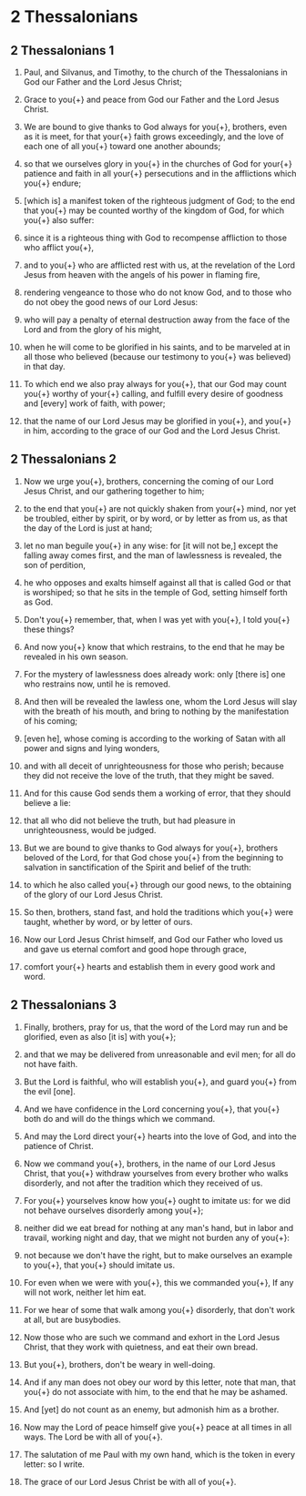 # 2 Thessalonians

## 2 Thessalonians 1

1. Paul, and Silvanus, and Timothy, to the church of the Thessalonians in God our Father and the Lord Jesus Christ;

2. Grace to you{+} and peace from God our Father and the Lord Jesus Christ.

3. We are bound to give thanks to God always for you{+}, brothers, even as it is meet, for that your{+} faith grows exceedingly, and the love of each one of all you{+} toward one another abounds;

4. so that we ourselves glory in you{+} in the churches of God for your{+} patience and faith in all your{+} persecutions and in the afflictions which you{+} endure;

5. [which is] a manifest token of the righteous judgment of God; to the end that you{+} may be counted worthy of the kingdom of God, for which you{+} also suffer:

6. since it is a righteous thing with God to recompense affliction to those who afflict you{+},

7. and to you{+} who are afflicted rest with us, at the revelation of the Lord Jesus from heaven with the angels of his power in flaming fire,

8. rendering vengeance to those who do not know God, and to those who do not obey the good news of our Lord Jesus:

9. who will pay a penalty of eternal destruction away from the face of the Lord and from the glory of his might,

10. when he will come to be glorified in his saints, and to be marveled at in all those who believed (because our testimony to you{+} was believed) in that day.

11. To which end we also pray always for you{+}, that our God may count you{+} worthy of your{+} calling, and fulfill every desire of goodness and [every] work of faith, with power;

12. that the name of our Lord Jesus may be glorified in you{+}, and you{+} in him, according to the grace of our God and the Lord Jesus Christ.

## 2 Thessalonians 2

1. Now we urge you{+}, brothers, concerning the coming of our Lord Jesus Christ, and our gathering together to him;

2. to the end that you{+} are not quickly shaken from your{+} mind, nor yet be troubled, either by spirit, or by word, or by letter as from us, as that the day of the Lord is just at hand;

3. let no man beguile you{+} in any wise: for [it will not be,] except the falling away comes first, and the man of lawlessness is revealed, the son of perdition,

4. he who opposes and exalts himself against all that is called God or that is worshiped; so that he sits in the temple of God, setting himself forth as God.

5. Don't you{+} remember, that, when I was yet with you{+}, I told you{+} these things?

6. And now you{+} know that which restrains, to the end that he may be revealed in his own season.

7. For the mystery of lawlessness does already work: only [there is] one who restrains now, until he is removed.

8. And then will be revealed the lawless one, whom the Lord Jesus will slay with the breath of his mouth, and bring to nothing by the manifestation of his coming;

9. [even he], whose coming is according to the working of Satan with all power and signs and lying wonders,

10. and with all deceit of unrighteousness for those who perish; because they did not receive the love of the truth, that they might be saved.

11. And for this cause God sends them a working of error, that they should believe a lie:

12. that all who did not believe the truth, but had pleasure in unrighteousness, would be judged.

13. But we are bound to give thanks to God always for you{+}, brothers beloved of the Lord, for that God chose you{+} from the beginning to salvation in sanctification of the Spirit and belief of the truth:

14. to which he also called you{+} through our good news, to the obtaining of the glory of our Lord Jesus Christ.

15. So then, brothers, stand fast, and hold the traditions which you{+} were taught, whether by word, or by letter of ours.

16. Now our Lord Jesus Christ himself, and God our Father who loved us and gave us eternal comfort and good hope through grace,

17. comfort your{+} hearts and establish them in every good work and word.

## 2 Thessalonians 3

1. Finally, brothers, pray for us, that the word of the Lord may run and be glorified, even as also [it is] with you{+};

2. and that we may be delivered from unreasonable and evil men; for all do not have faith.

3. But the Lord is faithful, who will establish you{+}, and guard you{+} from the evil [one].

4. And we have confidence in the Lord concerning you{+}, that you{+} both do and will do the things which we command.

5. And may the Lord direct your{+} hearts into the love of God, and into the patience of Christ.

6. Now we command you{+}, brothers, in the name of our Lord Jesus Christ, that you{+} withdraw yourselves from every brother who walks disorderly, and not after the tradition which they received of us.

7. For you{+} yourselves know how you{+} ought to imitate us: for we did not behave ourselves disorderly among you{+};

8. neither did we eat bread for nothing at any man's hand, but in labor and travail, working night and day, that we might not burden any of you{+}:

9. not because we don't have the right, but to make ourselves an example to you{+}, that you{+} should imitate us.

10. For even when we were with you{+}, this we commanded you{+}, If any will not work, neither let him eat.

11. For we hear of some that walk among you{+} disorderly, that don't work at all, but are busybodies.

12. Now those who are such we command and exhort in the Lord Jesus Christ, that they work with quietness, and eat their own bread.

13. But you{+}, brothers, don't be weary in well-doing.

14. And if any man does not obey our word by this letter, note that man, that you{+} do not associate with him, to the end that he may be ashamed.

15. And [yet] do not count as an enemy, but admonish him as a brother.

16. Now may the Lord of peace himself give you{+} peace at all times in all ways. The Lord be with all of you{+}.

17. The salutation of me Paul with my own hand, which is the token in every letter: so I write.

18. The grace of our Lord Jesus Christ be with all of you{+}.


